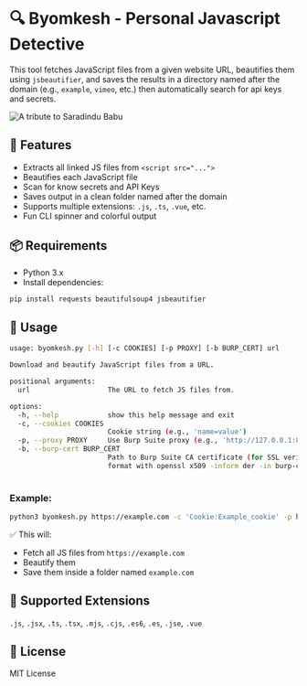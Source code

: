 
# 🔍 Byomkesh - Personal Javascript Detective

This tool fetches JavaScript files from a given website URL, beautifies them using `jsbeautifier`, and saves the results in a directory named after the domain (e.g., `example`, `vimeo`, etc.) then automatically search for api keys and secrets.

![A tribute to Saradindu Babu](https://www.getbengal.com/uploads/story_image/bomkesh-&-sadindu.jpg)


## 🚀 Features

- Extracts all linked JS files from `<script src="...">`
- Beautifies each JavaScript file
- Scan for know secrets and API Keys
- Saves output in a clean folder named after the domain
- Supports multiple extensions: `.js`, `.ts`, `.vue`, etc.
- Fun CLI spinner and colorful output

## 📦 Requirements

- Python 3.x
- Install dependencies:

```bash
pip install requests beautifulsoup4 jsbeautifier
```

## 📁 Usage

```bash
usage: byomkesh.py [-h] [-c COOKIES] [-p PROXY] [-b BURP_CERT] url

Download and beautify JavaScript files from a URL.

positional arguments:
  url                   The URL to fetch JS files from.

options:
  -h, --help            show this help message and exit
  -c, --cookies COOKIES
                        Cookie string (e.g., 'name=value')
  -p, --proxy PROXY     Use Burp Suite proxy (e.g., 'http://127.0.0.1:8080')
  -b, --burp-cert BURP_CERT
                        Path to Burp Suite CA certificate (for SSL verification). Please change .der format to .pem
                        format with openssl x509 -inform der -in burp-cert.der -out burp-cert.pem
                                                                                                                      
```

### Example:

```bash
python3 byomkesh.py https://example.com -c 'Cookie:Example_cookie' -p http://127.0.0.1:80 -b /home/cert.pem
```

✅ This will:
- Fetch all JS files from `https://example.com`
- Beautify them
- Save them inside a folder named `example.com`

## 🧠 Supported Extensions

`.js`, `.jsx`, `.ts`, `.tsx`, `.mjs`, `.cjs`, `.es6`, `.es`, `.jse`, `.vue`


## 📄 License

MIT License
